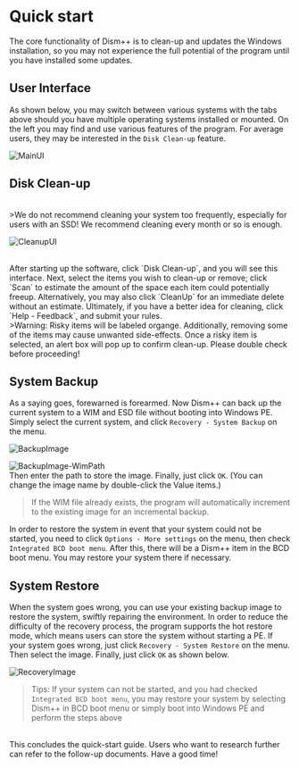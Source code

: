 ﻿# Quick start
The core functionality of Dism++ is to clean-up and updates the Windows installation, so you may not experience the full potential of the program until you have installed some updates.

## User Interface
As shown below, you may switch between various systems with the tabs above should you have multiple operating systems installed or mounted. On the left you may find and use various features of the program. For average users, they may be interested in the `Disk Clean-up` feature.

![MainUI](./images/MainUI.png)

## Disk Clean-up
<br>
>We do not recommend cleaning your system too frequently, especially for users with an SSD! We recommend cleaning every month or so is enough.

![CleanupUI](./images/CleanupUI.png)

<br>
After starting up the software, click `Disk Clean-up`, and you will see this interface. Next, select the items you wish to clean-up or remove; click `Scan` to estimate the amount of the space each item could potentially freeup. Alternatively, you may also click `CleanUp` for an immediate delete without an estimate. Ultimately, if you have a better idea for cleaning, click `Help - Feedback`, and submit your rules.

<br>
>Warning: Risky items will be labeled organge. Additionally, removing some of the items may cause unwanted side-effects. Once a risky item is selected, an alert box will pop up to confirm clean-up. Please double check before proceeding!

## System Backup
As a saying goes, forewarned is forearmed. Now Dism++ can back up the current system to a WIM and ESD file without booting into Windows PE. Simply select the current system, and click `Recovery - System Backup` on the menu.

![BackupImage](./images/BackupImage.png)

![BackupImage-WimPath](./images/BackupImage-WimPath.png)
<br>Then enter the path to store the image. Finally, just click `OK`. (You can change the image name by double-click the Value items.)
>If the WIM file already exists, the program will automatically increment to the existing image for an incremental backup.

In order to restore the system in event that your system could not be started, you need to click `Options - More settings` on the menu, then check `Integrated BCD boot menu`. After this, there will be a Dism++ item in the BCD boot menu. You may restore your system there if necessary.

## System Restore
When the system goes wrong, you can use your existing backup image to restore the system, swiftly repairing the environment. In order to reduce the difficulty of the recovery process, the program supports the hot restore mode, which means users can store the system without starting a PE. If your system goes wrong, just click `Recovery - System Restore` on the menu. Then select the image. Finally, just click `OK` as shown below.

![RecoveryImage](./images/RecoveryImage.png)

>Tips: If your system can not be started, and you had checked `Integrated BCD boot menu`, you may restore your system by selecting Dism++ in BCD boot menu or simply boot into Windows PE and perform the steps above

<br>This concludes the quick-start guide. Users who want to research further can refer to the follow-up documents. Have a good time!
